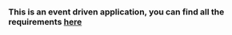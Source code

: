 ### This is an  event driven application, you can find all the requirements [here](https://github.com/xhefribala/EventDrivenCloud_Library_App/blob/master/Requirements.pdf)
